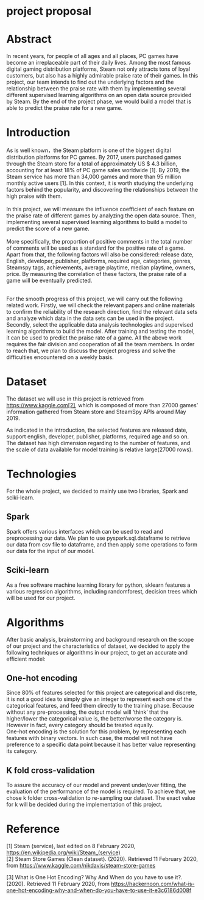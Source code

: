 project proposal
================
# Abstract
In recent years, for people of all ages and all places, PC games have become an irreplaceable part of their daily lives. Among the most famous digital gaming distribution platforms, Steam not only attracts tons of loyal customers, but also has a highly admirable praise rate of their games. In this project, our team intends to find out the underlying factors and the relationship between the praise rate with them by implementing several different supervised learning algorithms on an open data source provided by Steam. By the end of the project phase, we would build a model that is able to predict the praise rate for a new game.
# Introduction
As is well known，the Steam platform is one of the biggest digital distribution platforms for PC games. By 2017, users purchased games through the Steam store for a total of approximately US $ 4.3 billion, accounting for at least 18% of PC game sales worldwide [1]. By 2019, the Steam service has more than 34,000 games and more than 95 million monthly active users [1]. In this context, it is worth studying the underlying factors behind the popularity, and discovering the relationships between the high praise with them.<br>
<br>
In this project, we will measure the influence coefficient of each feature on the praise rate of different games by analyzing the open data source. Then, implementing several supervised learning algorithms to build a model to predict the score of a new game.<br>
<br>
More specifically, the proportion of positive comments in the total number of comments will be used as a standard for the positive rate of a game. Apart from that, the following factors will also be considered: release date, English, developer, publisher, platforms, required age, categories, genres, Steamspy tags, achievements, average playtime, median playtime, owners, price. By measuring the correlation of these factors,  the praise rate of a game will be eventually predicted.<br>
<br>

For the smooth progress of this project, we will carry out the following related work. Firstly, we will check the relevant papers and online materials to confirm the reliability of the research direction, find the relevant data sets and analyze which data in the data sets can be used in the project. Secondly, select the applicable data analysis technologies and supervised learning algorithms to build the model. After training and testing the model, it can be used to predict the praise rate of a game. All the above work requires the fair division and cooperation of all the team members. In order to reach that, we plan to discuss the project progress and solve the difficulties encountered on a weekly basis.<br>
# Dataset
The dataset we will use in this project is retrieved from https://www.kaggle.com[2], which is composed of more than 27000 games’ information gathered from Steam store and SteamSpy APIs around May 2019. <br>

As indicated in the introduction, the selected features are released date, support english, developer, publisher, platforms, required age and so on. The dataset has high dimension regarding to the number of features, and the scale of data available for model training is relative large(27000 rows).
# Technologies
For the whole project, we decided to mainly use two libraries, Spark and sciki-learn.
## Spark
Spark offers various interfaces which can be used to read and preprocessing our data.             We plan to use pyspark.sql.dataframe to retrieve our data from csv file to dataframe, and then apply some operations to form our data for the input of our model.
## Sciki-learn
As a free software machine learning library for python, sklearn features a various regression algorithms, including randomforest, decision trees which will be used for our project.
# Algorithms
After basic analysis, brainstorming and background research on the scope of our project and the characteristics of dataset, we decided to apply the following techniques or algorithms in our project, to get an accurate and efficient model:
## One-hot encoding
Since 80% of features selected for this project are categorical and discrete, it is not a good idea to simply give an integer to represent each one of the categorical features, and feed them directly to the training phase. Because without any pre-processing, the output model will ‘think’ that the higher/lower the categorical value is, the better/worse the category is. However in fact, every category should be treated equally.<br>
One-hot encoding is the solution for this problem, by representing each features with binary vectors. In such case, the model will not have preference to a specific data point because it has better value representing its category.
## K fold cross-validation
To assure the accuracy of our model and prevent under/over fitting, the evaluation of the performance of the model is required. To achieve that, we chose k folder cross-validation to re-sampling our dataset. The exact value for k will be decided during the implementation of this project.
# Reference
[1] Steam (service), last edited on 8 February 2020, https://en.wikipedia.org/wiki/Steam_(service)<br>
[2] Steam Store Games (Clean dataset). (2020). Retrieved 11 February 2020, from https://www.kaggle.com/nikdavis/steam-store-games<br>

[3] What is One Hot Encoding? Why And When do you have to use it?. (2020). Retrieved 11 February 2020, from 
https://hackernoon.com/what-is-one-hot-encoding-why-and-when-do-you-have-to-use-it-e3c6186d008f<br>
